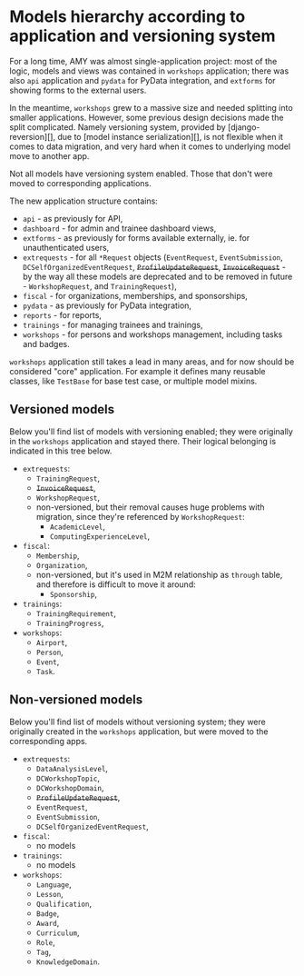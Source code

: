 # Models hierarchy according to application and versioning system

For a long time, AMY was almost single-application project: most of the logic,
models and views was contained in `workshops` application; there was also `api`
application and `pydata` for PyData integration, and `extforms` for showing
forms to the external users.

In the meantime, `workshops` grew to a massive size and needed splitting into
smaller applications. However, some previous design decisions made the split
complicated. Namely versioning system, provided by [django-reversion][], due
to [model instance serialization][], is not flexible when it comes to data
migration, and very hard when it comes to underlying model move to another app.

Not all models have versioning system enabled. Those that don't were moved to
corresponding applications.

The new application structure contains:
* `api` - as previously for API,
* `dashboard` - for admin and trainee dashboard views,
* `extforms` - as previously for forms available externally, ie. for
  unauthenticated users,
* `extrequests` - for all `*Request` objects (`EventRequest`,
`EventSubmission`, `DCSelfOrganizedEventRequest`, ~~`ProfileUpdateRequest`~~,
~~`InvoiceRequest`~~ - by the way all these models are deprecated and to be
removed in future - `WorkshopRequest`, and `TrainingRequest`),
* `fiscal` - for organizations, memberships, and sponsorships,
* `pydata` - as previously for PyData integration,
* `reports` - for reports,
* `trainings` - for managing trainees and trainings,
* `workshops` - for persons and workshops management, including tasks and
badges.

`workshops` application still takes a lead in many areas, and for now should be
considered "core" application. For example it defines many reusable classes,
like `TestBase` for base test case, or multiple model mixins.

## Versioned models

Below you'll find list of models with versioning enabled; they were originally
in the `workshops` application and stayed there. Their logical belonging is
indicated in this tree below.

* `extrequests`:
    * `TrainingRequest`,
    * ~~`InvoiceRequest`~~,
    * `WorkshopRequest`,
    * non-versioned, but their removal causes huge problems with migration,
      since they're referenced by `WorkshopRequest`:
        * `AcademicLevel`,
        * `ComputingExperienceLevel`,
* `fiscal`:
    * `Membership`,
    * `Organization`,
    * non-versioned, but it's used in M2M relationship as `through` table, and
      therefore is difficult to move it around:
        * `Sponsorship`,
* `trainings`:
    * `TrainingRequirement`,
    * `TrainingProgress`,
* `workshops`:
    * `Airport`,
    * `Person`,
    * `Event`,
    * `Task`.

## Non-versioned models

Below you'll find list of models without versioning system; they were
originally created in the `workshops` application, but were moved to the
corresponding apps.

* `extrequests`:
    * `DataAnalysisLevel`,
    * `DCWorkshopTopic`,
    * `DCWorkshopDomain`,
    * ~~`ProfileUpdateRequest`~~,
    * `EventRequest`,
    * `EventSubmission`,
    * `DCSelfOrganizedEventRequest`,
* `fiscal`:
    * no models
* `trainings`:
    * no models
* `workshops`:
    * `Language`,
    * `Lesson`,
    * `Qualification`,
    * `Badge`,
    * `Award`,
    * `Curriculum`,
    * `Role`,
    * `Tag`,
    * `KnowledgeDomain`.

